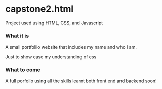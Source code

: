 # capstone2.html
Project used using HTML, CSS, and Javascript

### What it is 


A small portfoliio website that includes my name and who I am.

Just to show case my understanding of css

### What to come

A full porfolio using all the skills learnt both front end and backend soon!
